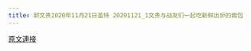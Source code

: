 ```yaml
---
title: 郭文贵2020年11月21日盖特 20201121_1文贵与战友们一起吃新鲜出炉的面包
---
```


[原文連接](https://gnews.org/ThreadView/53482646)


